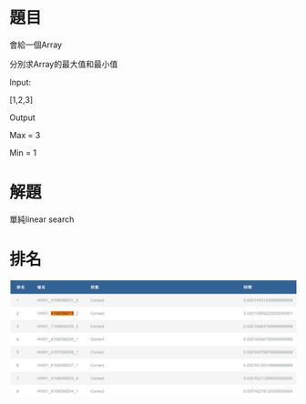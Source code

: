 # 題目
會給一個Array

分別求Array的最大值和最小值

Input:

[1,2,3]

Output

Max = 3

Min = 1

# 解題
單純linear search

# 排名
![image](https://github.com/michael54856/Algorithm_Homework/blob/main/hw01/rank.png)

